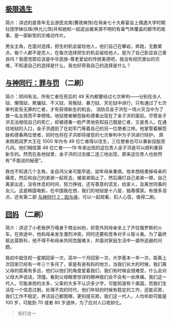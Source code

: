 ## [极限逃生](http://www.kmbaidugs.com/voddetail/40812/)

简介：讲述的是青年无业游民龙南(曹政奭饰)在母亲七十大寿宴会上偶遇大学时期社团学妹仪珠(林允儿饰)并和她和一起逃出被来源不明的有毒气体覆盖的都市的故事，是一部新型的灾难动作片。

男女主角，在面对选择，把生的机会留给他人，他们自己在攀岩，奔跑，无数累点，每个人都不是完人，在每次选择把生的机会留给他人，是为了自己彰显自己善良吗？我感觉那应该是中华民族-尊老爱幼的传统美德吧，我没有经历类似的灾难，不知道自己的选择是什么，我也好奇我自己的选择是什么？

## [与神同行：罪与罚](http://www.kmbaidugs.com/voddetail/40599/) （二刷）

简介：阴间有法，所有亡者在死后的 49 天内都要经过七次审判——分别在杀人狱、懒惰狱、欺骗狱、不义狱、背叛狱、暴力狱、天伦狱中进行，只有通过了七次审判宣告无罪的亡者，才有获得新生的机会。
消防员金子洪在一场火灾当中为了救一名女孩而不幸牺牲。地狱使者解怨脉和德春出现在了金子洪的面前。尽管金子洪无法相信自己的死亡，却被德春一脸严肃地告知自己既是亡者、又是贵人。在通往地狱的入口，金子洪遇到了在初军门等着自己的另一位使者江林。他掌管着解怨脉和德春两位使者，同时也将在子洪即将接受的七次审判中为子洪进行辩护。
原来倘若阎罗大王在 1000 年内令 49 位亡者得以往生，三位使者也可以重新投胎至凡间。他们相信第 48 位亡者——19 年来出现的这位贵人金子洪是可以顺利重获新生的。然而在各地狱里，金子洪的过去接二连三地出现，原来这位贵人也依然有“不能说的秘密”。

我也不知道几个主角，金自鸿父亲可能早逝，幼年母亲重病，他本想结束掉母亲的痛苦，然后和自己的弟弟一起死去，被弟弟阻止了，然后痛打自己弟弟一顿，自己离家出走，没有休息的时间，努力挣钱，还写善意的谎言，给家人，及离世同事的女儿。这是韩国电影，在中国我在想，我们的地狱是十八层，独尊儒家。有很多泪点，还有第二部 [与神同行 2：因与缘](http://www.kmbaidugs.com/voddetail/40600/)，可以一起观看，扣人心弦，值得二刷。

## [囧妈](http://www.kmbaidugs.com/voddetail/40342/) （二刷）

简介：讲述了小老板伊万缠身于商业纠纷，却意外同母亲坐上了开往俄罗斯的火车。在旅途中，他和母亲发生激烈冲突，同时还要和竞争对手斗智斗勇。为了最终抵达莫斯科，他不得不和母亲共同克服难关，并面对家庭生活中一直所逃避的问题。

我初中就住校一星期回家一次，高中一个月回家一次，大学基本一年一次，距离上次回家已经有一年三个多月了，家是有爸有妈的地方，当我们长大的时候，我们离父母的距离有多远，他们以他们的角度爱着我们，我们有时候会很难受，什么会对父母大声说话，顶撞。看到父母眼里惊讶的眼神我们会不会有一丝疼痛。我们这一代人，可能承担的太多，父辈的大多不认识多少字，可能知道有个美国，而我们生活在一个信息过剩，处理不完的时代，他们年轻的时候有稳定的工作，还能买房，我们工作不稳定，养活自己都困哪，更别提买房。我们这一代人，人均年龄可能是 100 岁，可能到 70 或者 80 岁退休，为了应对人口老龄化。

> 知行合一

